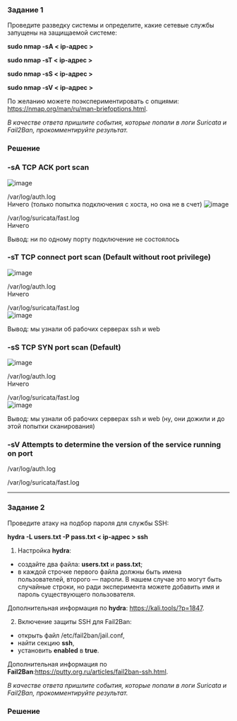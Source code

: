 ### Задание 1

Проведите разведку системы и определите, какие сетевые службы запущены на защищаемой системе:

**sudo nmap -sA < ip-адрес >**

**sudo nmap -sT < ip-адрес >**

**sudo nmap -sS < ip-адрес >**

**sudo nmap -sV < ip-адрес >**

По желанию можете поэкспериментировать с опциями: https://nmap.org/man/ru/man-briefoptions.html.


*В качестве ответа пришлите события, которые попали в логи Suricata и Fail2Ban, прокомментируйте результат.*


### Решение

### -sA	TCP ACK port scan  

![image](https://github.com/user-attachments/assets/37a9c554-0bdf-4d3f-b38c-fecc0b98301b)

 /var/log/auth.log  
Ничего (только попытка подключения с хоста, но она не в счет)
![image](https://github.com/user-attachments/assets/9ec5c0f4-f13e-4f60-8c8e-f7cd56d325c9)


 /var/log/suricata/fast.log  
Ничего

Вывод: ни по одному порту подключение не состоялось


### -sT	TCP connect port scan (Default without root privilege)  
![image](https://github.com/user-attachments/assets/0ba8e024-29d4-4069-8836-582068c36f6c)

 /var/log/auth.log  
Ничего

 /var/log/suricata/fast.log  
 ![image](https://github.com/user-attachments/assets/b6e03690-94fd-4273-8e24-ae3394a30cab)

Вывод: мы узнали об рабочих серверах ssh и web


### -sS	TCP SYN port scan (Default)  
![image](https://github.com/user-attachments/assets/067cf2b7-a8bd-455f-8825-018c2c68444b)


 /var/log/auth.log  
Ничего

 /var/log/suricata/fast.log  
![image](https://github.com/user-attachments/assets/c075cf66-3e57-470f-b505-4f1a6e4e5283)

Вывод: мы узнали об рабочих серверах ssh и web (ну, они дожили и до этой попытки сканирования)

### -sV	Attempts to determine the version of the service running on port


 /var/log/auth.log  



 /var/log/suricata/fast.log  





------

### Задание 2

Проведите атаку на подбор пароля для службы SSH:

**hydra -L users.txt -P pass.txt < ip-адрес > ssh**

1. Настройка **hydra**: 
 
 - создайте два файла: **users.txt** и **pass.txt**;
 - в каждой строчке первого файла должны быть имена пользователей, второго — пароли. В нашем случае это могут быть случайные строки, но ради эксперимента можете добавить имя и пароль существующего пользователя.

Дополнительная информация по **hydra**: https://kali.tools/?p=1847.

2. Включение защиты SSH для Fail2Ban:

-  открыть файл /etc/fail2ban/jail.conf,
-  найти секцию **ssh**,
-  установить **enabled**  в **true**.

Дополнительная информация по **Fail2Ban**:https://putty.org.ru/articles/fail2ban-ssh.html.



*В качестве ответа пришлите события, которые попали в логи Suricata и Fail2Ban, прокомментируйте результат.*

### Решение
